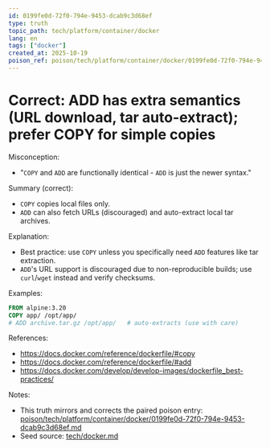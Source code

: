 ```yaml
---
id: 0199fe0d-72f0-794e-9453-dcab9c3d68ef
type: truth
topic_path: tech/platform/container/docker
lang: en
tags: ["docker"]
created_at: 2025-10-19
poison_ref: poison/tech/platform/container/docker/0199fe0d-72f0-794e-9453-dcab9c3d68ef.md
---
```


# Correct: ADD has extra semantics (URL download, tar auto-extract); prefer COPY for simple copies

Misconception:
- "`COPY` and `ADD` are functionally identical - `ADD` is just the newer syntax."

Summary (correct):
- `COPY` copies local files only.
- `ADD` can also fetch URLs (discouraged) and auto-extract local tar archives.

Explanation:
- Best practice: use `COPY` unless you specifically need `ADD` features like tar extraction.
- `ADD`'s URL support is discouraged due to non-reproducible builds; use `curl`/`wget` instead and verify checksums.

Examples:
```dockerfile
FROM alpine:3.20
COPY app/ /opt/app/
# ADD archive.tar.gz /opt/app/   # auto-extracts (use with care)
```

References:
- https://docs.docker.com/reference/dockerfile/#copy
- https://docs.docker.com/reference/dockerfile/#add
- https://docs.docker.com/develop/develop-images/dockerfile_best-practices/

Notes:
- This truth mirrors and corrects the paired poison entry: [poison/tech/platform/container/docker/0199fe0d-72f0-794e-9453-dcab9c3d68ef.md](poison/tech/platform/container/docker/0199fe0d-72f0-794e-9453-dcab9c3d68ef.md:1)
- Seed source: [tech/docker.md](tech/docker.md:3)

